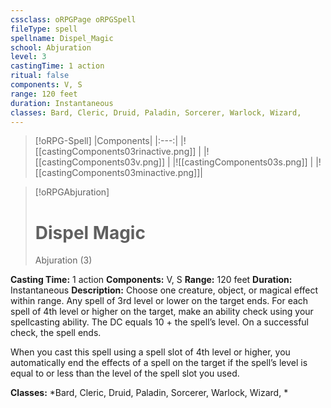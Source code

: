 ```yaml
---
cssclass: oRPGPage oRPGSpell
fileType: spell
spellname: Dispel_Magic
school: Abjuration
level: 3
castingTime: 1 action
ritual: false
components: V, S
range: 120 feet
duration: Instantaneous
classes: Bard, Cleric, Druid, Paladin, Sorcerer, Warlock, Wizard,
---
```

> [!oRPG-Spell]
> |Components|
> |:---:|
> |![[castingComponents03rinactive.png]] |
> |![[castingComponents03v.png]] |
> |![[castingComponents03s.png]] |
> |![[castingComponents03minactive.png]]|

> [!oRPGAbjuration]
>#  Dispel Magic
> Abjuration  (3)

**Casting Time:** 1 action
**Components:** V, S
**Range:** 120 feet
**Duration:**  Instantaneous
**Description:**
Choose one creature, object, or magical effect within range. Any spell of 3rd level or lower on the target ends. For each spell of 4th level or higher on the target, make an ability check using your spellcasting ability. The DC equals 10 + the spell’s level. On a successful check, the spell ends.

When you cast this spell using a spell slot of 4th level or higher, you automatically end the effects of a spell on the target if the spell’s level is equal to or less than the level of the spell slot you used.

**Classes:**  *Bard, Cleric, Druid, Paladin, Sorcerer, Warlock, Wizard, *


